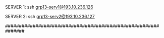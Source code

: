 SERVER 1: ssh grp13-serv1@193.10.236.126

SERVER 2: ssh grp13-serv2@193.10.236.127




###############################################################
